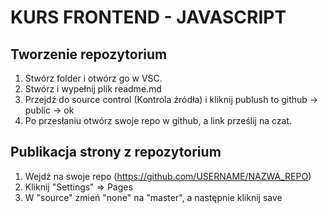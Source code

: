 # KURS FRONTEND - JAVASCRIPT

## Tworzenie repozytorium
  1. Stwórz folder i otwórz go w VSC. 
  2. Stwórz i wypełnij plik readme.md
  3. Przejdź do source control (Kontrola źródła) i kliknij publush to github -> public -> ok
  4. Po przesłaniu otwórz swoje repo w github, a link prześlij na czat. 

## Publikacja strony z repozytorium 
  1. Wejdź na swoje repo (https://github.com/USERNAME/NAZWA_REPO)
  2. Kliknij "Settings" => Pages
  3. W "source" zmień "none" na "master", a następnie kliknij save
